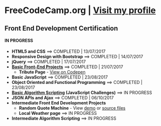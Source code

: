 # FreeCodeCamp.org | [Visit my profile](https://www.freecodecamp.org/sebam2k4)

## Front End Development Certification
#### IN PROGRESS
- **HTML5 and CSS** ==> COMPLETED | 13/07/2017
- **Responsive Design with Bootstrap** ==> COMPLETED | 14/07/2017
- **jQuery** ==> COMPLETED | 17/07/2017
- **[Basic Front-End Projects](/FreeCodeCamp/Front-End/Projects/ "View Front-End Projects")** ==> COMPLETED | 21/07/2017
  - **Tribute Page** - [View on Codepen](https://codepen.io/sebam2k4/full/NvKRgO/ "Dio Tribute Webpage")
- **Basic JavaScript** ==> COMPLETED | 23/08/2017
- **Object Oriented and Functional Programming** ==> COMPLETED | 23/08/2017
- **[Basic Algorithm Scripting](/FreeCodeCamp/Front-End/JavaScript-Algorithms/Basic) (JavaScript Challenges)** ==> IN PROGRESS
- **JSON APIs and Ajax** ==> COMPLETED | 06/10/2017
- **Intermediate Front End Development Projects**
  - **Random Quote Machine** - View [demo](https://sebam2k4.github.io/Random-Quote-Generator-JS/) or [source files](https://github.com/sebam2k4/Random-Quote-Generator-JS)
  - **Local Weather page** ==> IN PROGRESS
- **Intermediate Algorithm Scripting**  ==> IN PROGRESS